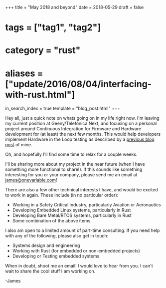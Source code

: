 +++
title = "May 2018 and beyond"
date = 2018-05-29
draft = false
# tags = ["tag1", "tag2"]
# category = "rust"
# aliases = ["update/2016/08/04/interfacing-with-rust.html"]
in_search_index = true
template = "blog_post.html"
+++

Hey all, just a quick note on whats going on in my life right now. I'm leaving my current position at Geeny/Telefónica Next, and focusing on a personal project around Continuous Integration for Firmware and Hardware development for (at least) the next few months. This would help developers implement Hardware in the Loop testing as described by a [previous blog post](https://jamesmunns.com/blog/hardware-ci-overview/) of mine.

Oh, and hopefully I'll find some time to relax for a couple weeks.

<!-- more -->

I'll be sharing more about my project in the near future (when I have something more functional to share!). If this sounds like something interesting for you or your company, please send me an email at [james@onevariable.com](mailto:james@onevariable.com)!

There are also a few other technical interests I have, and would be excited to work in again. These include (in no particular order):

* Working in a Safety Critical industry, particularly Aviation or Aeronautics
* Developing Embedded Linux systems, particularly in Rust
* Developing Bare Metal/RTOS systems, particularly in Rust
* Some combination of the above items

I also am open to a limited amount of part-time consulting. If you need help with any of the following, please also get in touch:

* Systems design and engineering
* Working with Rust (for embedded or non-embedded projects)
* Developing or Testing embedded systems

When in doubt, shoot me an email! I would love to hear from you. I can't wait to share the cool stuff I am working on.

-James